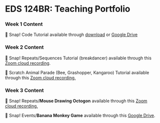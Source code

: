 # EDS 124BR: Teaching Portfolio

### Week 1 Content

:pushpin: Snap! Code Tutorial available through [download](zoom_0.mp4) or [Google Drive](https://drive.google.com/file/d/1EVKlbBXsK8zE-Cgf8Y8bYClFINvrzjLy/view?usp=sharing)

### Week 2 Content
:pushpin: Snap! Repeats/Sequences Tutorial (breakdancer) available through this [Zoom cloud recording](https://ucsd.zoom.us/rec/share/WvXi15nlxN9jdHyrj5-bHTQhMKp-BI9jevXD8Q4vrDBRTPtwjM4MYmYCWyrXoLa9._KWoQ7lbYYyjTAa_). 


:pushpin: Scratch Animal Parade (Bee, Grashopper, Kangaroo) Tutorial available through this [Zoom cloud recording.](https://ucsd.zoom.us/rec/share/3zQz9DKocuasE-9iwFtEFgA-j7OVbqRMPWQs2RX2L4GoHuYN_t_w2Bg7CDARVftK.rn0m_rYYQ7mScX4t)

### Week 3 Content
:pushpin: Snap! Repeats/**Mouse Drawing Octogon** available through this [Zoom cloud recording.](https://ucsd.zoom.us/rec/share/kvCKC_aA2751k9HoBxfpBBpZA1IpVKGYbO56dlCQEAqgQF-tIBN1lEaK-l85P_0S.1B6hLaZq0Nx8hkpC)

:pushpin: Snap! Events/**Banana Monkey Game** available through this [Google Drive](https://drive.google.com/file/d/1vPCJFl_4EzLUHyYa7lYbELM0qgOQtY1t/view?usp=sharing).

